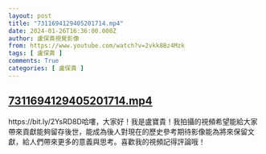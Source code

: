 ```yaml
---
layout: post
title: "7311694129405201714.mp4"
date: 2024-01-26T16:36:00.000Z
author: 盧保貴視覺影像
from: https://www.youtube.com/watch?v=2vkk8Bz4Mzk
tags: [ 盧保貴 ]
comments: True
categories: [ 盧保貴 ]
---
```

<!--1706286960000-->
[7311694129405201714.mp4](https://www.youtube.com/watch?v=2vkk8Bz4Mzk)
------

<div>
https://bit.ly/2YsRD8D哈嘍，大家好！我是盧寶貴！我拍攝的視頻希望能給大家帶來貢獻能夠留存後世，能成為後人對現在的歷史參考期待影像能為將來保留文獻，給人們帶來更多的意義與思考。喜歡我的視頻記得評論哦！
</div>
